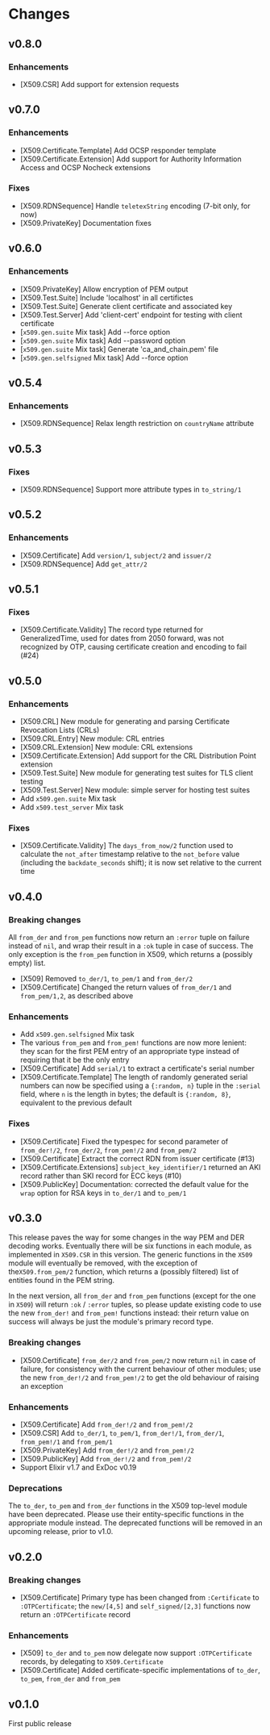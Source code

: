 # Changes

## v0.8.0

### Enhancements

* [X509.CSR] Add support for extension requests

## v0.7.0

### Enhancements

* [X509.Certificate.Template] Add OCSP responder template
* [X509.Certificate.Extension] Add support for Authority Information Access
  and OCSP Nocheck extensions

### Fixes

* [X509.RDNSequence] Handle `teletexString` encoding (7-bit only, for now)
* [X509.PrivateKey] Documentation fixes

## v0.6.0

### Enhancements

* [X509.PrivateKey] Allow encryption of PEM output
* [X509.Test.Suite] Include 'localhost' in all certifictes
* [X509.Test.Suite] Generate client certificate and associated key
* [X509.Test.Server] Add 'client-cert' endpoint for testing with client
  certificate
* [`x509.gen.suite` Mix task] Add --force option
* [`x509.gen.suite` Mix task] Add --password option
* [`x509.gen.suite` Mix task] Generate 'ca_and_chain.pem' file
* [`x509.gen.selfsigned` Mix task] Add --force option

## v0.5.4

### Enhancements

* [X509.RDNSequence] Relax length restriction on `countryName` attribute

## v0.5.3

### Fixes

* [X509.RDNSequence] Support more attribute types in `to_string/1`

## v0.5.2

### Enhancements

* [X509.Certificate] Add `version/1`, `subject/2` and `issuer/2`
* [X509.RDNSequence] Add `get_attr/2`

## v0.5.1

### Fixes

* [X509.Certificate.Validity] The record type returned for GeneralizedTime,
  used for dates from 2050 forward, was not recognized by OTP, causing
  certificate creation and encoding to fail (#24)

## v0.5.0

### Enhancements

  * [X509.CRL] New module for generating and parsing Certificate Revocation
    Lists (CRLs)
  * [X509.CRL.Entry] New module: CRL entries
  * [X509.CRL.Extension] New module: CRL extensions
  * [X509.Certificate.Extension] Add support for the CRL Distribution Point
    extension
  * [X509.Test.Suite] New module for generating test suites for TLS client
    testing
  * [X509.Test.Server] New module: simple server for hosting test suites
  * Add `x509.gen.suite` Mix task
  * Add `x509.test_server` Mix task

### Fixes

  * [X509.Certificate.Validity] The `days_from_now/2` function used to
    calculate the `not_after` timestamp relative to the `not_before` value
    (including the `backdate_seconds` shift); it is now set relative to the
    current time

## v0.4.0

### Breaking changes

All `from_der` and `from_pem` functions now return an `:error` tuple on failure
instead of `nil`, and wrap their result in a `:ok` tuple in case of success.
The only exception is the `from_pem` function in X509, which returns a
(possibly empty) list.

  * [X509] Removed `to_der/1`, `to_pem/1` and `from_der/2`
  * [X509.Certificate] Changed the return values of `from_der/1` and
    `from_pem/1,2`, as described above

### Enhancements

  * Add `x509.gen.selfsigned` Mix task
  * The various `from_pem` and `from_pem!` functions are now more lenient: they
    scan for the first PEM entry of an appropriate type instead of requiring
    that it be the only entry
  * [X509.Certificate] Add `serial/1` to extract a certificate's serial number
  * [X509.Certificate.Template] The length of randomly generated serial numbers
    can now be specified using a `{:random, n}` tuple in the `:serial` field,
    where `n` is the length in bytes; the default is `{:random, 8}`, equivalent
    to the previous default

### Fixes

  * [X509.Certificate] Fixed the typespec for second parameter of
    `from_der!/2`, `from_der/2`, `from_pem!/2` and `from_pem/2`
  * [X509.Certificate] Extract the correct RDN from issuer certificate (#13)
  * [X509.Certificate.Extensions] `subject_key_identifier/1` returned an AKI
    record rather than SKI record for ECC keys (#10)
  * [X509.PublicKey] Documentation: corrected the default value for the
    `wrap` option for RSA keys in `to_der/1` and `to_pem/1`

## v0.3.0

This release paves the way for some changes in the way PEM and DER
decoding works. Eventually there will be six functions in each module, as
implemented in `X509.CSR` in this version. The generic functions in the `X509`
module will eventually be removed, with the exception of the`X509.from_pem/2`
function, which returns a (possibly filtered) list of entities found in the
PEM string.

In the next version, all `from_der` and `from_pem` functions (except for the
one in `X509`) will return `:ok` / `:error` tuples, so please update existing
code to use the new `from_der!` and `from_pem!` functions instead: their return
value on success will always be just the module's primary record type.

### Breaking changes

  * [X509.Certificate] `from_der/2` and `from_pem/2` now return `nil` in case
    of failure, for consistency with the current behaviour of other modules;
    use the new `from_der!/2` and `from_pem!/2` to get the old behaviour of
    raising an exception

### Enhancements

  * [X509.Certificate] Add `from_der!/2` and `from_pem!/2`
  * [X509.CSR] Add `to_der/1`, `to_pem/1`, `from_der!/1`, `from_der/1`,
    `from_pem!/1` and `from_pem/1`
  * [X509.PrivateKey] Add `from_der!/2` and `from_pem!/2`
  * [X509.PublicKey] Add `from_der!/2` and `from_pem!/2`
  * Support Elixir v1.7 and ExDoc v0.19

### Deprecations

The `to_der`, `to_pem` and `from_der` functions in the X509 top-level module
have been deprecated. Please use their entity-specific functions in the
appropriate module instead. The deprecated functions will be removed in an
upcoming release, prior to v1.0.

## v0.2.0

### Breaking changes

  * [X509.Certificate] Primary type has been changed from `:Certificate` to `:OTPCertificate`; the `new/[4,5]` and `self_signed/[2,3]` functions now return an `:OTPCertificate` record

### Enhancements

  * [X509] `to_der` and `to_pem` now delegate now support `:OTPCertificate` records, by delegating to `X509.Certificate`
  * [X509.Certificate] Added certificate-specific implementations of `to_der`, `to_pem`, `from_der` and `from_pem`

## v0.1.0

First public release

